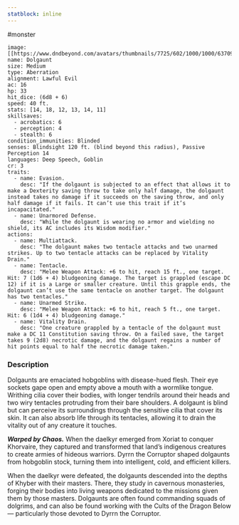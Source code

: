 ```yaml
---
statblock: inline
---
```

 #monster 

```statblock
image: [[https://www.dndbeyond.com/avatars/thumbnails/7725/602/1000/1000/637091618587585877.png]]
name: Dolgaunt
size: Medium
type: Aberration
alignment: Lawful Evil
ac: 16
hp: 33
hit_dice: (6d8 + 6)
speed: 40 ft.
stats: [14, 18, 12, 13, 14, 11]
skillsaves:
  - acrobatics: 6
  - perception: 4
  - stealth: 6
condition_immunities: Blinded
senses: Blindsight 120 ft. (blind beyond this radius), Passive Perception 14
languages: Deep Speech, Goblin
cr: 3
traits:
  - name: Evasion.
    desc: "If the dolgaunt is subjected to an effect that allows it to make a Dexterity saving throw to take only half damage, the dolgaunt instead takes no damage if it succeeds on the saving throw, and only half damage if it fails. It can’t use this trait if it’s incapacitated."
  - name: Unarmored Defense.
    desc: "While the dolgaunt is wearing no armor and wielding no shield, its AC includes its Wisdom modifier."
actions:
  - name: Multiattack.
    desc: "The dolgaunt makes two tentacle attacks and two unarmed strikes. Up to two tentacle attacks can be replaced by Vitality Drain."
  - name: Tentacle.
    desc: "Melee Weapon Attack: +6 to hit, reach 15 ft., one target. Hit: 7 (1d6 + 4) bludgeoning damage. The target is grappled (escape DC 12) if it is a Large or smaller creature. Until this grapple ends, the dolgaunt can’t use the same tentacle on another target. The dolgaunt has two tentacles."
  - name: Unarmed Strike.
    desc: "Melee Weapon Attack: +6 to hit, reach 5 ft., one target. Hit: 6 (1d4 + 4) bludgeoning damage."
  - name: Vitality Drain.
    desc: "One creature grappled by a tentacle of the dolgaunt must make a DC 11 Constitution saving throw. On a failed save, the target takes 9 (2d8) necrotic damage, and the dolgaunt regains a number of hit points equal to half the necrotic damage taken."
```

### Description

Dolgaunts are emaciated hobgoblins with disease-hued flesh. Their eye sockets gape open and empty above a mouth with a wormlike tongue. Writhing cilia cover their bodies, with longer tendrils around their heads and two wiry tentacles protruding from their bare shoulders. A dolgaunt is blind but can perceive its surroundings through the sensitive cilia that cover its skin. It can also absorb life through its tentacles, allowing it to drain the vitality out of any creature it touches.

_**Warped by Chaos.**_ When the daelkyr emerged from Xoriat to conquer Khorvaire, they captured and transformed that land’s indigenous creatures to create armies of hideous warriors. Dyrrn the Corruptor shaped dolgaunts from hobgoblin stock, turning them into intelligent, cold, and efficient killers.

When the daelkyr were defeated, the dolgaunts descended into the depths of Khyber with their masters. There, they study in cavernous monasteries, forging their bodies into living weapons dedicated to the missions given them by those masters. Dolgaunts are often found commanding squads of dolgrims, and can also be found working with the Cults of the Dragon Below — particularly those devoted to Dyrrn the Corruptor.